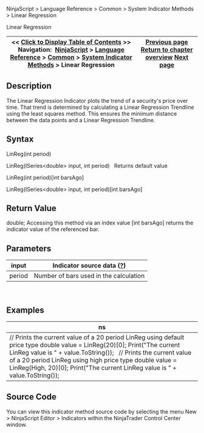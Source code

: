 ﻿
NinjaScript \> Language Reference \> Common \> System Indicator Methods \> Linear Regression

Linear Regression

| \<\< [Click to Display Table of Contents](linear_regression.md) \>\> **Navigation:**     [NinjaScript](ninjascript-1.md) \> [Language Reference](language_reference_wip-1.md) \> [Common](common-1.md) \> [System Indicator Methods](indicators-1.md) \> Linear Regression | [Previous page](keyreversalup-1.md) [Return to chapter overview](indicators-1.md) [Next page](linear_regression_intercept-1.md) |
| --- | --- |
## Description
The Linear Regression Indicator plots the trend of a security's price over time. That trend is determined by calculating a Linear Regression Trendline using the least squares method. This ensures the minimum distance between the data points and a Linear Regression Trendline.

## Syntax
LinReg(int period)  

LinReg(ISeries\<double\> input, int period)
 
Returns default value  

LinReg(int period)\[int barsAgo]  

LinReg(ISeries\<double\> input, int period)\[int barsAgo]

## Return Value
double; Accessing this method via an index value \[int barsAgo] returns the indicator value of the referenced bar.

## Parameters

| input | Indicator source data ([?](valid_input_data_for_indicator-1.md)) |
| --- | --- |
| period | Number of bars used in the calculation |
 
## 
## Examples

| ns |
| --- |
| // Prints the current value of a 20 period LinReg using default price type double value \= LinReg(20)\[0]; Print("The current LinReg value is " \+ value.ToString());   // Prints the current value of a 20 period LinReg using high price type double value \= LinReg(High, 20)\[0]; Print("The current LinReg value is " \+ value.ToString()); |

## Source Code
You can view this indicator method source code by selecting the menu New \> NinjaScript Editor \> Indicators within the NinjaTrader Control Center window.
